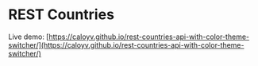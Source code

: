 # REST Countries

Live demo: [https://caloyv.github.io/rest-countries-api-with-color-theme-switcher/](https://caloyv.github.io/rest-countries-api-with-color-theme-switcher/)